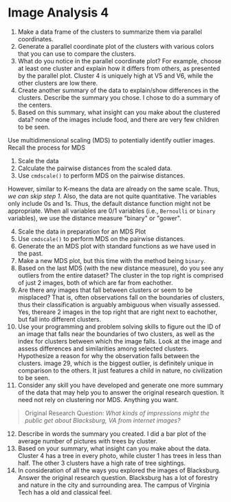 # Image Analysis 4

1. Make a data frame of the clusters to summarize them via parallel coordinates.
2. Generate a parallel coordinate plot of the clusters with various colors that you can use to compare the clusters.
3. What do you notice in the parallel coordinate plot? For example, choose at least one cluster and explain how it differs from others, as presented by the parallel plot. Cluster 4 is uniquely high at V5 and V6, while the other clusters are low there. 
4. Create another summary of the data to explain/show differences in the clusters. Describe the summary you chose. I chose to do a summary of the centers.
5. Based on this summary, what insight can you make about the clustered data?
none of the images include food, and there are very few children to be seen.

Use multidimensional scaling (MDS) to potentially identify outlier images. Recall the process for MDS

1. Scale the data
2. Calculate the pairwise distances from the scaled data.
3. Use `cmdscale()` to perform MDS on the pairwise distances.

However, similar to K-means the data are already on the same scale.  Thus, *we can skip step 1*.  Also, the data are not quite quantitative.  The variables only include 0s and 1s.  Thus, the default distance function might not be appropriate.  When all variables are 0/1 variables (i.e., `Bernoulli` or `binary` variables), we use the distance measure "binary" or "gower".  

4. Scale the data in preparation for an MDS Plot
5. Use `cmdscale()` to perform MDS on the pairwise distances.
6. Generate the an MDS plot with standard functions as we have used in the past.
7. Make a new MDS plot, but this time with the method being `binary`.
8. Based on the last MDS (with the new distance measure), do you see any outliers from the entire dataset? The cluster in the top right is comprised of just 2 images, both of which are far from eachother. 
9. Are there any images that fall between clusters or seem to be misplaced? That is, often observations fall on the boundaries of clusters, thus their classification is arguably ambiguous when visually assessed. Yes, thereare 2 images in the top right that are right next to eachother, but fall into different clusters.
10. Use your programming and problem solving skills to figure out the ID of an image that falls near the boundaries of two clusters, as well as the index for clusters between which the image falls. Look at the image and assess differences and similarities among selected clusters. Hypothesize a reason for why the observation falls between the clusters. image 29, which is the biggest outlier, is definitely unique in comparison to the others. It just features a child in nature, no civilization to be seen.
11. Consider any skill you have developed and generate one more summary of the data that may help you to answer the original research question. It need not rely on clustering nor MDS. Anything you want.

> Original Research Question: *What kinds of impressions might the public get about Blacksburg, VA from internet images?*

12. Describe in words the summary you created. I did a bar plot of the average number of pictures with trees by cluster.
13. Based on your summary, what insight can you make about the data. Cluster 4 has a tree in every photo, while cluster 1 has trees in less than half. The other 3 clusters have a high rate of tree sightings.
14. In consideration of all the ways you explored the images of Blacksburg. Answer the original research question.
Blacksburg has a lot of forestry and nature in the city and surrounding area. The campus of Virginia Tech has a old and classical feel.
